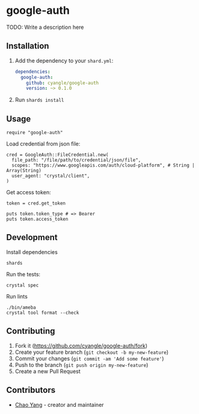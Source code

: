 # google-auth

TODO: Write a description here

## Installation

1. Add the dependency to your `shard.yml`:

   ```yaml
   dependencies:
     google-auth:
       github: cyangle/google-auth
       version: ~> 0.1.0
   ```

2. Run `shards install`

## Usage

```crystal
require "google-auth"
```

Load credential from json file:

```crystal
cred = GoogleAuth::FileCredential.new(
  file_path: "/file/path/to/credential/json/file",
  scopes: "https://www.googleapis.com/auth/cloud-platform", # String | Array(String)
  user_agent: "crystal/client",
)
```

Get access token:

```crystal
token = cred.get_token

puts token.token_type # => Bearer
puts token.access_token
```

## Development

Install dependencies

```shell
shards
```

Run the tests:

```shell
crystal spec
```

Run lints

```shell
./bin/ameba
crystal tool format --check
```

## Contributing

1. Fork it (<https://github.com/cyangle/google-auth/fork>)
2. Create your feature branch (`git checkout -b my-new-feature`)
3. Commit your changes (`git commit -am 'Add some feature'`)
4. Push to the branch (`git push origin my-new-feature`)
5. Create a new Pull Request

## Contributors

- [Chao Yang](https://github.com/cyangle) - creator and maintainer
